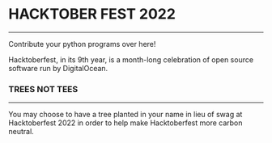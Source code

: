 <h1>HACKTOBER FEST 2022</h1>
<hr>
<p>Contribute your python programs over here!</p>
<p>Hacktoberfest, in its 9th year, is a month-long celebration of open source software run by DigitalOcean.</p>

<h3>TREES NOT TEES</h3>
<hr>
<p>You may choose to have a tree planted in your name in lieu of swag at Hacktoberfest 2022 in order to help make Hacktoberfest more carbon neutral.</p>
